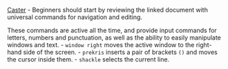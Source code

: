 [Caster](https://github.com/dictation-toolbox/Caster/blob/master/CasterQuickReference.pdf) - Beginners should start by reviewing the linked document with universal commands for navigation and editing.

These commands are active all the time, and provide input commands for letters, numbers and punctuation, as well as the ability to easily manipulate windows and text. 
    - `window right` moves the active window to the right-hand side of the screen.
    - `prekris` inserts a pair of brackets `()` and moves the cursor inside them.
    - `shackle` selects the current line.
